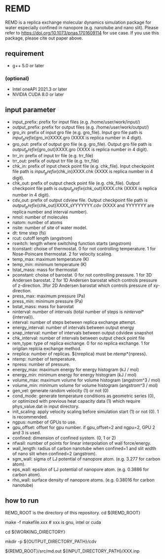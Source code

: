 # REMD

REMD is a replica exchange molecular dynamics simulation package for water especially confined in nanopore (e.g. nanotube and nano slit).
Please refer to https://doi.org/10.1073/pnas.1701609114 for use case.
If you use this package, please cite out paper above.

## requirement
- g++ 5.0 or later
### (optional)
- Intel oneAPI 2021.3 or later
- NVIDIA CUDA 8.0 or later

## input parameter
- input_prefix:
  prefix for input files (e.g. /home/user/work/input/)
- output_prefix:
  prefix for output files (e.g. /home/user/work/output/)
- gro_in:
  prefix of input gro file (e.g. gro_file). Input gro file path is ${input_prefix}${gro_in}XXXX.gro (XXXX is replica number in 4 digit).
- gro_out:
  prefix of output gro file (e.g. gro_file). Output gro file path is ${output_prefix}${gro_out}XXXX.gro (XXXX is replica number in 4 digit).
- trr_in:
  prefix of input trr file (e.g. trr_file)
- trr_out:
  prefix of output trr file (e.g. trr_file)
- chk_in:
  prefix of input check point file (e.g. chk_file). Input checkpoint file path is ${input_prefix}${chk_in}XXXX.chk (XXXX is replica number in 4 digit).
- chk_out:
  prefix of output check point file (e.g. chk_file). Output checkpoint file path is ${output_prefix}${chk_out}XXXX.chk (XXXX is replica number in 4 digit).
- cdv_out:
  prefix of output cdview file. Output checkpoint file path is ${output_prefix}${chk_out}XXXX_sYYYYYYY.cdv (XXXX and YYYYYYY are replica number and interval number).
- nmol:
  number of molecules
- natom:
  number of atoms
- nsite:
  number of site of water model.
- dt:
  time step (fs)
- rcut:
  cutoff length (angstrom)
- rswitch:
  length where switching function starts (angstrom)
- tconstant:
  choise of thermostat. 0 for not controlling temperature. 1 for Nose-Poincare thermostat. 2 for velocity scaling.
- temp_max:
  maximum temperature (K)
- temp_min:
  minimum temperature (K)
- tstat_mass:
  mass for thermostat
- pconstant:
  choise of barostat. 0 for not controlling pressure. 1 for 3D Andersen barostat. 2 for 1D Andersen barostat which controls pressure of z-direction. 3for 2D Andersen barostat which controls pressure of xy-direction.
- press_max:
  maximum pressure (Pa)
- press_min:
  minimum pressure (Pa)
- bstat_mass:
  mass for barostat
- ninterval:
  number of intervals (total number of steps is ${ninterval}*${interval}).
- interval:
  number of steps between replica exchange attempt.
- energy_interval:
  number of intervals between output energy
- snap_interval:
  number of intervals between output cdvidew snapshot
- chk_interval:
  number of intervals between output check point file
- rem_type:
  type of replica exchange. 0 for no replica exchange. 1 for origilan replcia exchange method.
- nreplica:
  number of replicas. ${nreplica} must be ${ntemp}*${npress}.
- ntemp:
  number of temperature.
- npress:
  number of pressure.
- energy_max:
  maximum energy for energy histogram (kJ / mol)
- energy_min:
  minimum energy for energy histogram (kJ / mol)
- volume_max:
  maximum volume for volume histogram (angstrom^3 / mol)
- volume_min:
  minimum volume for volume histogram (angstrom^3 / mol)
- gen_vel:
  generate random velocity (1) or not (0)
- cond_mode:
  generate temperature conditions as geometric series (0), or optimized with previous heat capacity data (1) which require phys_value.dat in input directory.
- init_scaling:
  apply velocity scaling before simulation start (1) or not (0). 1 is recommended.
- ngpus:
  number of GPUs to use.
- gpu_offset:
  offset for gpu number. if gpu_offset=2 and ngpu=2, GPU 2 and 3 is used.
- confined:
  dimension of confined system. (0, 1 or 2)
- nfwall:
  number of points for linear interpolation of wall force/energy.
- wall_length:
  radius of carbon nanotube when confined=1 and slit width of nano slit when confined=2 (angstrom).
- sgm_wall:
  sigma of LJ potential of nanopore atom. (e.g. 3.277 for carbon atom).
- eps_wall:
  epsilon of LJ potential of nanopore atom. (e.g. 0.3886 for carbon atom).
- rho_wall:
  surface density of nanopore atoms. (e.g. 0.38016 for carbon nanotube)

## how to run
REMD_ROOT is the directory of this repository.
cd ${REMD_ROOT}

make -f makefile.xxx # xxx is gnu, intel or cuda

cd ${WORKING_DIRECTORY}

mkdir -p ${OUTPUT_DIRECTORY_PATH}/cdv

${REMD_ROOT}/src/md.out ${INPUT_DIRECTORY_PATH}/XXX.inp